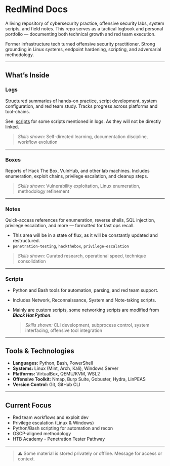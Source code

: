 # RedMind Docs

A living repository of cybersecurity practice, offensive security labs, system scripts, and field notes. This repo serves as a tactical logbook and personal portfolio — documenting both technical growth and red team execution.

Former infrastructure tech turned offensive security practitioner. Strong grounding in Linux systems, endpoint hardening, scripting, and adversarial methodology.

---

## What’s Inside

### Logs

Structured summaries of hands-on practice, script development, system configuration, and red team study. Tracks progress across platforms and tool-chains.

See: [scripts](./scripts) for some scripts mentioned in logs. As they will not be directly linked.

> _Skills shown:_ Self-directed learning, documentation discipline, workflow evolution

---

### Boxes

Reports of Hack The Box, VulnHub, and other lab machines. Includes enumeration, exploit chains, privilege escalation, and cleanup steps.

> _Skills shown:_ Vulnerability exploitation, Linux enumeration, methodology refinement

---

### Notes

Quick-access references for enumeration, reverse shells, SQL injection, privilege escalation, and more — formatted for fast ops recall.

- This area will be in a state of flux, as it will be constantly updated and restructured.
- `penetration-testing`, `hackthebox`, `privilege-escalation`

> _Skills shown:_ Curated research, operational speed, technique consolidation

---

### Scripts

- Python and Bash tools for automation, parsing, and red team support.

- Includes Network, Reconnaissance, System and Note-taking scripts.

- Mainly are custom scripts, some networking scripts are modified from ***Black Hat Python***.
  
  > _Skills shown:_ CLI development, subprocess control, system interfacing, offensive tool integration

---

## Tools & Technologies

- **Languages:** Python, Bash, PowerShell  
- **Systems:** Linux (Mint, Arch, Kali), Windows Server  
- **Platforms:** VirtualBox, QEMU/KVM, WSL2  
- **Offensive Toolkit:** Nmap, Burp Suite, Gobuster, Hydra, LinPEAS  
- **Version Control:** Git, GitHub CLI

---

## Current Focus

- Red team workflows and exploit dev
- Privilege escalation (Linux & Windows)
- Python/Bash scripting for automation and recon
- OSCP-aligned methodology
- HTB Academy - Penetration Tester Pathway

---

> ⚠️ Some material is stored privately or offline. Message for access or context.
